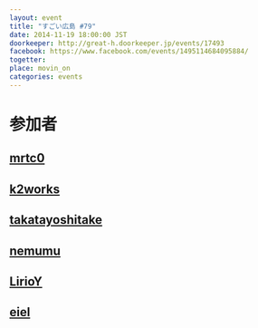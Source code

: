 ```yaml
---
layout: event
title: "すごい広島 #79"
date: 2014-11-19 18:00:00 JST
doorkeeper: http://great-h.doorkeeper.jp/events/17493
facebook: https://www.facebook.com/events/1495114684095884/
togetter: 
place: movin_on
categories: events
---
```


# 参加者



## [mrtc0](http://twitter.com/mrtc0)


## [k2works](https://github.com/k2works)


## [takatayoshitake](http://twitter.com/takatayoshitake)


## [nemumu](https://github.com/nemumu)


## [LirioY](http://twitter.com/LirioY)


## [eiel](http://eiel.info/)
